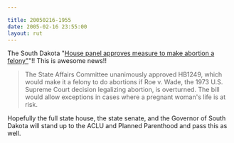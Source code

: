 ```yaml
---

title: 20050216-1955
date: 2005-02-16 23:55:00
layout: rut
---
```


The South Dakota "<a href="http://www.aberdeennews.com/mld/aberdeennews/news/10877880.htm">House
panel approves measure to make abortion a felony"</a>"!!  This is
awesome news!!

<blockquote>The State Affairs Committee unanimously approved HB1249,
which would make it a felony to do abortions if Roe v. Wade, the 1973
U.S. Supreme Court decision legalizing abortion, is overturned. The
bill would allow exceptions in cases where a pregnant woman's life
is at risk.</blockquote>

Hopefully the full state house, the state senate, and the Governor
of South Dakota will stand up to the ACLU and Planned Parenthood
and pass this as well.

